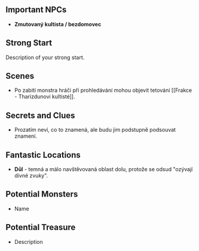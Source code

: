 ## Important NPCs 

- **Zmutovaný kultista / bezdomovec**

## Strong Start 

Description of your strong start.

## Scenes 

- Po zabití monstra hráči při prohledávání mohou objevit tetování [[Frakce - Tharizdunovi kultisté]].

## Secrets and Clues 

- Prozatím neví, co to znamená, ale budu jim podstupně podsouvat znamení.

## Fantastic Locations 

- **Důl** - temná a málo navštěvovaná oblast dolu, protože se odsud "ozývají divné zvuky".

## Potential Monsters 

- Name

## Potential Treasure 

- Description